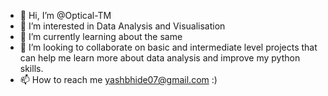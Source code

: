 - 👋 Hi, I’m @Optical-TM
- 👀 I’m interested in Data Analysis and Visualisation
- 🌱 I’m currently learning about the same
- 💞️ I’m looking to collaborate on basic and intermediate level projects that can help me learn more about data analysis and improve my python skills.
- 📫 How to reach me yashbhide07@gmail.com :)

<!---
Optical-TM/Optical-TM is a ✨ special ✨ repository because its `README.md` (this file) appears on your GitHub profile.
You can click the Preview link to take a look at your changes.
--->
